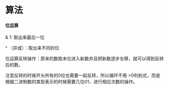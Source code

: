 # 算法

#### 位运算

& 1: 取出来最后一位

^ （异或）：取出来不同的位

位运算反转操作：原来的数取末位进入新数并且把新数逐步左移，就可以得到反转后的数。

注意反转的时候开头所有的0位也需要一起反转，所以循环不用 >0判别式，而是根据二进制数的类型表示的时候需要几位01，进行相应次数的操作。